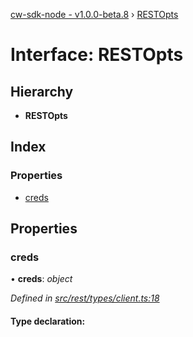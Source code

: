 [cw-sdk-node - v1.0.0-beta.8](../README.md) › [RESTOpts](restopts.md)

# Interface: RESTOpts

## Hierarchy

* **RESTOpts**

## Index

### Properties

* [creds](restopts.md#creds)

## Properties

###  creds

• **creds**: *object*

*Defined in [src/rest/types/client.ts:18](https://github.com/cryptowatch/cw-sdk-node/blob/master/src/rest/types/client.ts#L18)*

#### Type declaration:
